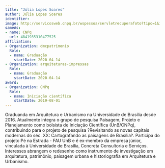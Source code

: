 ```yaml
---
title: "Júlia Lopes Soares"
author: Júlia Lopes Soares
identifier: 
image: http://servicosweb.cnpq.br/wspessoa/servletrecuperafoto?tipo=1&id=K2708940D5
sameAs:
- name: CNPq
  url: 4841935310477525
affiliation:
- Organization: dmcpatrimonio
  Role:
  - name: Graduação
    startDate: 2020-04-14
- Organization: arquiteturas-impressas
  Role:
  - name: Graduação
    startDate: 2020-04-14
award:
- Organization: CNPq
  Role:
  - name: Iniciação científica
    startDate: 2019-08-01
---
```


Graduanda em Arquitetura e Urbanismo na Universidade de Brasília
desde 2016. Atualmente integra o grupo de pesquisa Paisagem, Projeto e
Planejamento como bolsista de Iniciação Científica (UnB/CNPq),
contribuindo para o projeto de pesquisa ?Revisitando as novas capitais
modernas do séc. XX: Cartografando as paisagens de Brasília?. Participa
do projeto Pé na Estrada - FAU UnB e é ex-membro da empresa júnior,
vinculada à Universidade de Brasília, Concreta Consultoria e Serviços.
Interesses abrangem o redesenho como instrumento de investigação em
arquitetura, patrimônio, paisagem urbana e historiografia em Arquitetura
e Urbanismo.

